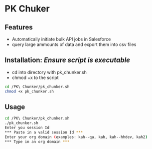 # PK Chuker

## Features

- Automatically initiate bulk API jobs in Salesforce
- query large ammounts of data and export them into csv files

## Installation: _Ensure script is executable_

- cd into directory with pk_chunker.sh
- chmod +x to the script

```sh
cd /PK\ Chunker/pk_chunker.sh
chmod +x pk_chunker.sh
```

## Usage

```sh
cd /PK\ Chunker/pk_chunker.sh
./pk_chunker.sh
Enter you session Id
*** Paste in a valid session Id ***
Enter your org domain (examples: kah--qa, kah, kah--hhdev, kah2)
*** Type in an org domain ***
```
